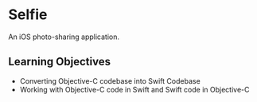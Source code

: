 # Selfie
An iOS photo-sharing application.

## Learning Objectives
- Converting Objective-C codebase into Swift Codebase
- Working with Objective-C code in Swift and Swift code in Objective-C
